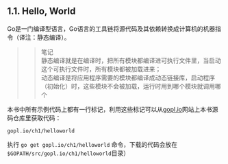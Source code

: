 ## 1.1. Hello, World

Go是一门编译型语言，Go语言的工具链将源代码及其依赖转换成计算机的机器指令（译注：静态编译）。  

>>笔记  
>静态编译就是在编译时，把所有模块都编译进可执行文件里，当启动这个可执行文件时，所有模块都被加载进来；  
>动态编译是将应用程序需要的模块都编译成动态链接库，启动程序（初始化）时，这些模块不会被加载，运行时用到哪个模块就调用哪个 

本书中所有示例代码上都有一行标记，利用这些标记可以从[gopl.io](http://gopl.io)网站上本书源码仓库里获取代码：

```
gopl.io/ch1/helloworld
```

执行 `go get gopl.io/ch1/helloworld` 命令，下载的代码会放在`$GOPATH/src/gopl.io/ch1/helloworld`目录）
